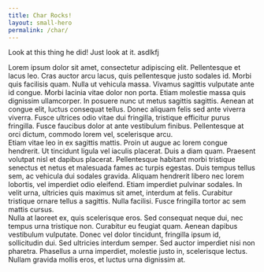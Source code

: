 ```yaml
---
title: Char Rocks!
layout: small-hero
permalink: /char/
---
```


Look at this thing he did! Just look at it. asdlkfj

<div class="row">
    <div class="col-md-4">
        Lorem ipsum dolor sit amet, consectetur adipiscing elit. Pellentesque et lacus leo. Cras auctor arcu lacus, quis pellentesque justo sodales id. Morbi quis facilisis quam. Nulla ut vehicula massa. Vivamus sagittis vulputate ante id congue. Morbi lacinia vitae dolor non porta. Etiam molestie massa quis dignissim ullamcorper. In posuere nunc ut metus sagittis sagittis. Aenean at congue elit, luctus consequat tellus. Donec aliquam felis sed ante viverra viverra. Fusce ultrices odio vitae dui fringilla, tristique efficitur purus fringilla. Fusce faucibus dolor at ante vestibulum finibus. Pellentesque at orci dictum, commodo lorem vel, scelerisque arcu.
    </div>
    <div class="col-md-4">
        Etiam vitae leo in ex sagittis mattis. Proin ut augue ac lorem congue hendrerit. Ut tincidunt ligula vel iaculis placerat. Duis a diam quam. Praesent volutpat nisl et dapibus placerat. Pellentesque habitant morbi tristique senectus et netus et malesuada fames ac turpis egestas. Duis tempus tellus sem, ac vehicula dui sodales gravida. Aliquam hendrerit libero nec lorem lobortis, vel imperdiet odio eleifend. Etiam imperdiet pulvinar sodales. In velit urna, ultricies quis maximus sit amet, interdum at felis. Curabitur tristique ornare tellus a sagittis. Nulla facilisi. Fusce fringilla tortor ac sem mattis cursus.
    </div>
    <div class="col-md-4">
        Nulla at laoreet ex, quis scelerisque eros. Sed consequat neque dui, nec tempus urna tristique non. Curabitur eu feugiat quam. Aenean dapibus vestibulum vulputate. Donec vel dolor tincidunt, fringilla ipsum id, sollicitudin dui. Sed ultricies interdum semper. Sed auctor imperdiet nisi non pharetra. Phasellus a urna imperdiet, molestie justo in, scelerisque lectus. Nullam gravida mollis eros, et luctus urna dignissim at.
    </div>
</div>
